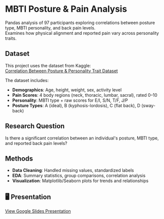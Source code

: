 # MBTI Posture & Pain Analysis

Pandas analysis of 97 participants exploring correlations between posture type, MBTI personality, and back pain levels.  
Examines how physical alignment and reported pain vary across personality traits.

## Dataset
This project uses the dataset from Kaggle:  
[Correlation Between Posture & Personality Trait Dataset](https://www.kaggle.com/datasets/dhanasekarjaisankar/correlation-between-posture-personality-trait/data)

The dataset includes:
- **Demographics**: Age, height, weight, sex, activity level
- **Pain Scores**: 4 body regions (neck, thoracic, lumbar, sacral), rated 0–10
- **Personality**: MBTI type + raw scores for E/I, S/N, T/F, J/P
- **Posture Types**: A (ideal), B (kyphosis-lordosis), C (flat back), D (sway-back)

## Research Question
Is there a significant correlation between an individual's posture, MBTI type, and reported back pain levels?

## Methods
- **Data Cleaning**: Handled missing values, standardized labels
- **EDA**: Summary statistics, group comparisons, correlation analysis
- **Visualization**: Matplotlib/Seaborn plots for trends and relationships

## 🖥 Presentation
[View Google Slides Presentation](https://docs.google.com/presentation/d/1AHky_1kJ4msiMowqvIRaPYxJL36ATWCNfLWZdAkskSU/edit?usp=sharing)
